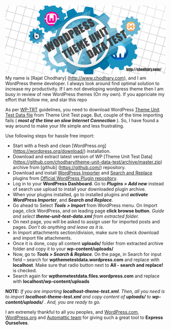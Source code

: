 [![Theme Unit Test Data Offline by Rajat Chodhary](screenshot/screenshot.jpg)](http://www.chodhary.com)
My name is [Rajat Chodhary] (http://www.chodhary.com), and I am WordPress theme developer. I always look around find optimal solution to increase my productivity. If I am not developing wordpress theme then I am busy in review of new WordPress themes (On my own). If you appriciate my effort that follow me, and star this repo

As per [WP-TRT](https://make.wordpress.org/themes/about-old/how-to-join-wptrt/) guidelines, you need to download WordPress [Theme Unit Test Data file](https://wpcom-themes.svn.automattic.com/demo/theme-unit-test-data.xml) from Theme Unit Test page. But, couple of the time importing fails ( _**most of the time on slow Internet Connection**_ ). So, I have found a way around to make your life simple and less frustrating.

Use following steps for hassle free import:

* Start with a fresh and clean [WordPress.org] (https://wordpress.org/download/) installation.
* Download and extract latest version of WP [Theme Unit Test Data] (https://github.com/chodhary/theme-unit-data-test/archive/master.zip) archive from [github] (https://github.com/) repository.
* Download and install [WordPress Importer](https://downloads.wordpress.org/plugin/wordpress-importer/) and [Search and Replace](https://downloads.wordpress.org/plugin/search-and-replace/) plugins from [Official WordPress Plugin repository](https://wordpress.org/plugins/).
* Log in to your **WordPress Dashboard**. Go to _**Plugins > Add new**_ instead of search use upload to install your downloaded plugin archive.
* When your plugins installed, go to installed plugins and _**activate WordPress Importer**_, and _**Search and Replace**_.
* Go ahead to Select _**Tools > Import**_ from WordPress menu. On Import page, click WordPress, and on leading page **click browse button**. _Guide and select **theme-unit-test-data.xml** from extracted folder._
* On next page, you will be asked to assign user for imported posts and pages. _Don’t do anything and leave as it is_.
* In Import attachments section/division, make sure to check download and import file attachments.
* Once it is done, copy all content **uploads/** folder from extracted archive folder and copy it to your **wp-content/uploads/**
* Now, go to _**Tools > Search & Replace**_. On the page, in Search for input field – search for **wpthemetestdata.wordpress.com** and replace with **localhost**. Make sure that radio button next to **All - search and replace!** is checked.
* Search again for **wpthemetestdata.files.wordpress.com** and replace with **localhost/wp-content/uploads**

**NOTE:** _If you are importing **localhost-theme-test.xml**. Then, all you need is to import **localhost-theme-test.xml** and copy content of **uploads/** to **wp-content/uploads/** . And, you are ready to go._

I am extremely thankful to all you peoples, and [WordPress.com](https://wordpress.com/), [WordPress.org](https://wordpress.org/) and [Automattic team](https://wordpress.org/) for giving such a great tool to **Express Ourselves**.
